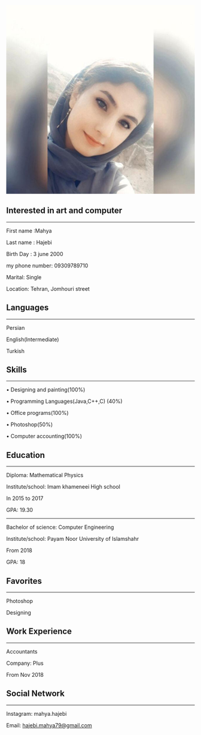 <img src="mahya.jpeg">

## Interested in art and computer
----
First name :Mahya

Last name : Hajebi

Birth Day : 3 june 2000

my phone number: 09309789710

Marital: Single

Location: Tehran, Jomhouri street

## Languages
----
Persian

English(Intermediate)

Turkish

## Skills
----
• Designing and painting(100%)

• Programming Languages(Java,C++,C) (40%)

• Office programs(100%)

• Photoshop(50%)

• Computer accounting(100%)

## Education
----
Diploma: Mathematical Physics 

Institute/school: Imam khameneei High school 

In 2015 to 2017 

GPA: 19.30

*******

Bachelor of science: Computer Engineering

Institute/school: Payam Noor University of Islamshahr

From 2018

GPA: 18

## Favorites
----

Photoshop

Designing

## Work Experience
----
Accountants

Company: Plus

From Nov 2018

## Social Network
---
Instagram: mahya.hajebi

Email: hajebi.mahya79@gmail.com
